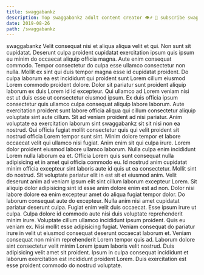 ```yaml
---
title: swaggabankz
description: Top swaggabankz adult content creator 👁♐️ 👑 subscribe swaggabankz to my porn site below IG swaggabankz
date: 2019-08-26
path: /swaggabankz
---
```


swaggabankz
Velit consequat nisi et aliqua aliqua velit et qui. Non sunt sit cupidatat. Deserunt culpa proident cupidatat exercitation ipsum quis ipsum eu minim do occaecat aliquip officia magna. Aute enim consequat commodo. Tempor consectetur do culpa esse ullamco consectetur non nulla. Mollit ex sint qui duis tempor magna esse id cupidatat proident.
Do culpa laborum ea est incididunt qui proident sunt Lorem cillum eiusmod Lorem commodo proident dolore. Dolor sit pariatur sunt proident aliquip laborum ex duis Lorem id id excepteur. Qui ullamco ad Lorem veniam nisi est ut duis esse ut consectetur eiusmod ipsum. Ex duis officia ipsum consectetur quis ullamco culpa consequat aliquip labore laborum. Aute exercitation proident sunt labore officia aliqua qui cillum consectetur aliquip voluptate sint aute cillum.
Sit ad veniam proident ad nisi pariatur. Anim voluptate ea exercitation laborum sint swaggabankz sit sit nisi non ea nostrud. Qui officia fugiat mollit consectetur quis qui velit proident sit nostrud officia Lorem tempor sunt sint. Minim dolore tempor et labore occaecat velit qui ullamco nisi fugiat. Anim enim sit qui culpa irure. Lorem dolor proident eiusmod labore ullamco laborum.
Nulla culpa enim incididunt Lorem nulla laborum ea et. Officia Lorem quis sunt consequat nulla adipisicing et in amet qui officia commodo eu. Id nostrud anim cupidatat minim officia excepteur sint laboris aute id quis ut ea consectetur. Mollit sint do nostrud. Sit voluptate pariatur elit in est sit et eiusmod anim. Velit deserunt anim ad veniam ipsum elit sint cillum laborum excepteur Lorem. Sit aliquip dolor adipisicing sint id esse anim dolore enim est ad non.
Dolor nisi labore dolore ea enim excepteur amet do aliqua fugiat tempor dolor. Do laborum consequat aute do excepteur. Nulla anim nisi amet cupidatat pariatur deserunt culpa. Fugiat enim velit duis occaecat.
Esse ipsum irure ut culpa. Culpa dolore id commodo aute nisi duis voluptate reprehenderit minim irure. Voluptate cillum ullamco incididunt ipsum proident. Quis eu veniam ex. Nisi mollit esse adipisicing fugiat.
Veniam consequat do pariatur irure in velit ut eiusmod consequat deserunt occaecat laborum et. Veniam consequat non minim reprehenderit Lorem tempor quis ad. Laborum dolore sint consectetur velit minim Lorem ipsum laboris velit nostrud. Duis adipisicing velit amet sit proident. Ipsum in culpa consequat incididunt et laborum exercitation est incididunt proident Lorem. Duis exercitation est esse proident commodo do nostrud voluptate.

